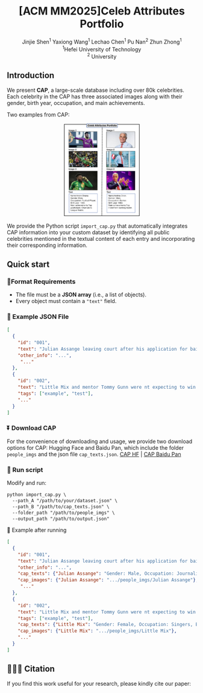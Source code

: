<div align="center">

<h1>[ACM MM2025]Celeb Attributes Portfolio</h1>
  
<div>
  Jinjie Shen<sup>1</sup></a>
  Yaxiong Wang<sup>1</sup></a>
  Lechao Chen<sup>1</sup></a>
  Pu Nan<sup>2</sup></a>
  Zhun Zhong<sup>1</sup></a>
</div>

<div>
    <sup>1</sup>Hefei University of Technology
    <br>
    <sup>2</sup> University
</div>
</div>

## Introduction

We present <b>CAP</b>, a large-scale database including over 80k celebrities. Each celebrity in the CAP has three associated images along with their gender, birth year, occupation, and main achievements.

Two examples from CAP:

<div align="center">
<img src='./cap.png' width='40%'>
</div>

We provide the Python script `import_cap.py` that automatically integrates CAP information into your custom dataset by identifying all public celebrities mentioned in the textual content of each entry and incorporating their corresponding information.
## Quick start

### 🔧Format Requirements

- The file must be a **JSON array** (i.e., a list of objects).
- Every object must contain a `"text"` field.

### 📄 Example JSON File

```json
[
  {
    "id": "001",
    "text": "Julian Assange leaving court after his application for bail Journalists tweeted updates while the hearing was in progress",
    "other_info": "...",
     "..."
  },
  {
    "id": "002",
    "text": "Little Mix and mentor Tommy Gunn were nt expecting to win The X Factor",
    "tags": ["example", "test"],
    "..."
  }
]
```

### ⏬ Download CAP

For the convenience of downloading and usage, we provide two download options for CAP: Hugging Face and Baidu Pan, which include the folder `people_imgs` and the json file `cap_texts.json`.  [CAP HF](https://huggingface.co/datasets/SJJ0854/CAP) | [CAP Baidu Pan]()

### 🚀 Run script

Modify and run:

```
python import_cap.py \
  --path_A "/path/to/your/dataset.json" \
  --path_B "/path/to/cap_texts.json" \
  --folder_path "/path/to/people_imgs" \
  --output_path "/path/to/output.json"
```

📄 Example after running

```json
[
  {
    "id": "001",
    "text": "Julian Assange leaving court after his application for bail Journalists tweeted updates while the hearing was in progress",
    "other_info": "...",
    "cap_texts": {"Julian Assange": "Gender: Male, Occupation: Journalist, Birth year: 1971, Main achievement: Founder of WikiLeaks."},
    "cap_images": {"Julian Assange": ".../people_imgs/Julian Assange"},
     "..."
  },
  {
    "id": "002",
    "text": "Little Mix and mentor Tommy Gunn were nt expecting to win The X Factor",
    "tags": ["example", "test"],
    "cap_texts": {"Little Mix": "Gender: Female, Occupation: Singers, Birth year: NONE, Main achievement: British girl group formed in 2011."},
    "cap_images": {"Little Mix": ".../people_imgs/Little Mix"},
    "..."
  }
]
```

## 🤗🤗🤗 Citation

If you find this work useful for your research, please kindly cite our paper:

